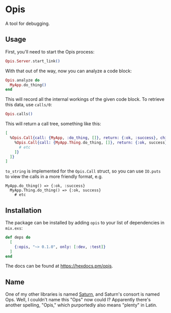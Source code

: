 # Opis

A tool for debugging.

## Usage

First, you'll need to start the Opis process:

```elixir
Opis.Server.start_link()
```

With that out of the way, now you can analyze a code block:

```elixir
Opis.analyze do
  MyApp.do_thing()
end
```

This will record all the internal workings of the given code block.  To retrieve this data, use `calls/0`:

```elixir
Opis.calls()
```

This will return a call tree, something like this:

```elixir
[
  %Opis.Call{call: {MyApp, :do_thing, []}, return: {:ok, :success}, children: [
    %Opis.Call{call: {MyApp.Thing.do_thing, []}, return: {:ok, success}, children: [
      # etc
    ]}
  ]}
]
```

`to_string` is implemented for the `Opis.Call` struct, so you can use `IO.puts` to view the calls in a more friendly format, e.g.

```
MyApp.do_thing() => {:ok, :success}
  MyApp.Thing.do_thing() => {:ok, success}
    # etc
```

## Installation

The package can be installed by adding `opis` to your list of dependencies in `mix.exs`:

```elixir
def deps do
  [
    {:opis, "~> 0.1.0", only: [:dev, :test]}
  ]
end
```

The docs can be found at <https://hexdocs.pm/opis>.

## Name

One of my other libraries is named [Saturn](https://github.com/instinctscience/saturn), and Saturn's consort is named Ops.  Well, I couldn't name this "Ops" now could I?  Apparently there's another spelling, "Opis," which purportedly also means "plenty" in Latin.
